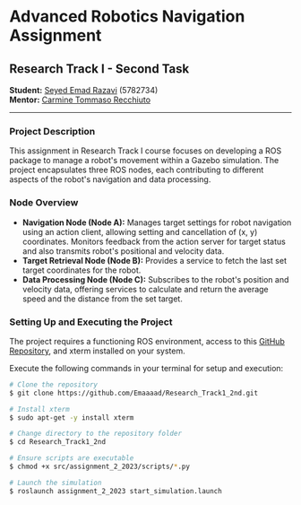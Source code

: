 # Advanced Robotics Navigation Assignment
## Research Track I - Second Task
**Student:** [Seyed Emad Razavi](https://github.com/Emaaaad) (5782734)  
**Mentor:** [Carmine Tommaso Recchiuto](https://github.com/CarmineD8)

---

### Project Description
This assignment in Research Track I course focuses on developing a ROS package to manage a robot's movement within a Gazebo simulation. The project encapsulates three ROS nodes, each contributing to different aspects of the robot's navigation and data processing.

### Node Overview
- **Navigation Node (Node A):** Manages target settings for robot navigation using an action client, allowing setting and cancellation of (x, y) coordinates. Monitors feedback from the action server for target status and also transmits robot's positional and velocity data.
- **Target Retrieval Node (Node B):** Provides a service to fetch the last set target coordinates for the robot.
- **Data Processing Node (Node C):** Subscribes to the robot's position and velocity data, offering services to calculate and return the average speed and the distance from the set target.

### Setting Up and Executing the Project
The project requires a functioning ROS environment, access to this [GitHub Repository](https://github.com/Emaaaad/Research_Track1_2nd.git), and xterm installed on your system.

Execute the following commands in your terminal for setup and execution:

```bash
# Clone the repository
$ git clone https://github.com/Emaaaad/Research_Track1_2nd.git

# Install xterm
$ sudo apt-get -y install xterm

# Change directory to the repository folder
$ cd Research_Track1_2nd

# Ensure scripts are executable
$ chmod +x src/assignment_2_2023/scripts/*.py

# Launch the simulation
$ roslaunch assignment_2_2023 start_simulation.launch
